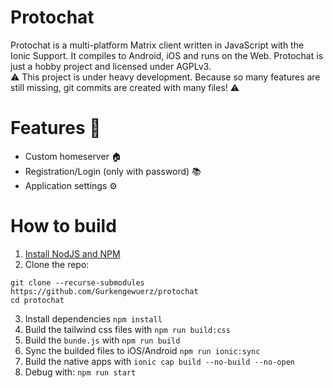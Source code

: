 # Protochat

Protochat is a multi-platform Matrix client written in JavaScript with the Ionic Support. It compiles to Android, iOS and runs on the Web. Protochat is just a hobby project and licensed under AGPLv3.  
⚠ This project is under heavy development. Because so many features are still missing, git commits are created with many files! ⚠

# Features 🎉
- Custom homeserver 🏠
- Registration/Login (only with password) 📚
- Application settings ⚙️

# How to build

1. [Install NodJS and NPM](https://nodejs.org/)
2. Clone the repo:
```
git clone --recurse-submodules https://github.com/Gurkengewuerz/protochat
cd protochat
```

3. Install dependencies `npm install`
3. Build the tailwind css files with `npm run build:css`
3. Build the `bunde.js` with `npm run build`
4. Sync the builded files to iOS/Android `npm run ionic:sync`
5. Build the native apps with `ionic cap build --no-build --no-open`
6. Debug with: `npm run start`

